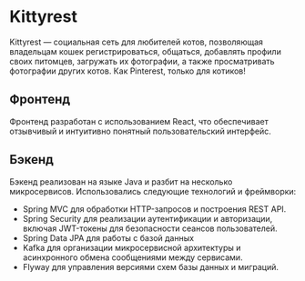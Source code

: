 # Kittyrest
Kittyrest — социальная сеть для любителей котов, позволяющая владельцам кошек регистрироваться, общаться, добавлять профили своих питомцев, загружать их фотографии, а также просматривать фотографии других котов. 
Как Pinterest, только для котиков!

## Фронтенд
Фронтенд разработан с использованием React, что обеспечивает отзывчивый и интуитивно понятный пользовательский интерфейс.

## Бэкенд
Бэкенд реализован на языке Java и разбит на несколько микросервисов. Использовались следующие технологий и фреймворки:

* Spring MVC для обработки HTTP-запросов и построения REST API.
* Spring Security для реализации аутентификации и авторизации, включая JWT-токены для безопасности сеансов пользователей.
* Spring Data JPA для работы с базой данных
* Kafka для организации микросервисной архитектуры и асинхронного обмена сообщениями между сервисами.
* Flyway для управления версиями схем базы данных и миграций.
